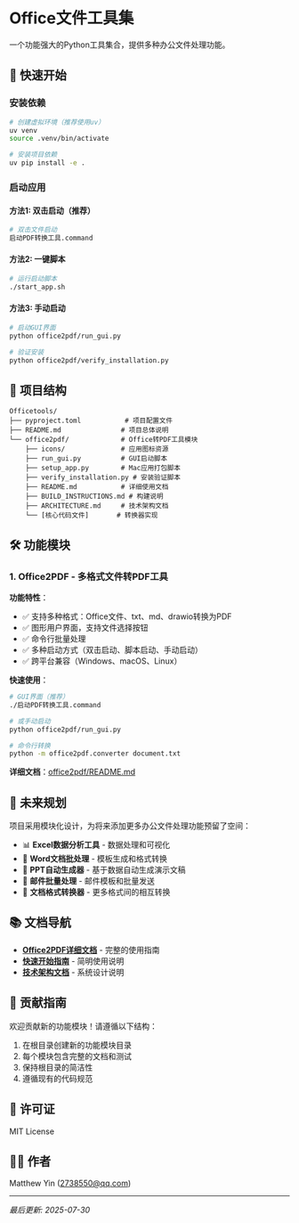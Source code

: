 # Office文件工具集

一个功能强大的Python工具集合，提供多种办公文件处理功能。

## 🚀 快速开始

### 安装依赖
```bash
# 创建虚拟环境（推荐使用uv）
uv venv
source .venv/bin/activate

# 安装项目依赖
uv pip install -e .
```

### 启动应用

#### 方法1: 双击启动（推荐）
```bash
# 双击文件启动
启动PDF转换工具.command
```

#### 方法2: 一键脚本
```bash
# 运行启动脚本
./start_app.sh
```

#### 方法3: 手动启动
```bash
# 启动GUI界面
python office2pdf/run_gui.py

# 验证安装
python office2pdf/verify_installation.py
```

## 📁 项目结构

```text
Officetools/
├── pyproject.toml           # 项目配置文件
├── README.md               # 项目总体说明
└── office2pdf/             # Office转PDF工具模块
    ├── icons/              # 应用图标资源
    ├── run_gui.py          # GUI启动脚本
    ├── setup_app.py        # Mac应用打包脚本
    ├── verify_installation.py # 安装验证脚本
    ├── README.md           # 详细使用文档
    ├── BUILD_INSTRUCTIONS.md # 构建说明
    ├── ARCHITECTURE.md     # 技术架构文档
    └── [核心代码文件]       # 转换器实现
```

## 🛠️ 功能模块

### 1. Office2PDF - 多格式文件转PDF工具

**功能特性**：
- ✅ 支持多种格式：Office文件、txt、md、drawio转换为PDF
- ✅ 图形用户界面，支持文件选择按钮
- ✅ 命令行批量处理
- ✅ 多种启动方式（双击启动、脚本启动、手动启动）
- ✅ 跨平台兼容（Windows、macOS、Linux）

**快速使用**：
```bash
# GUI界面（推荐）
./启动PDF转换工具.command

# 或手动启动
python office2pdf/run_gui.py

# 命令行转换
python -m office2pdf.converter document.txt
```

**详细文档**：[office2pdf/README.md](office2pdf/README.md)

## 🔮 未来规划

项目采用模块化设计，为将来添加更多办公文件处理功能预留了空间：

- 📊 **Excel数据分析工具** - 数据处理和可视化
- 📝 **Word文档批处理** - 模板生成和格式转换
- 🎨 **PPT自动生成器** - 基于数据自动生成演示文稿
- 📧 **邮件批量处理** - 邮件模板和批量发送
- 🔄 **文档格式转换器** - 更多格式间的相互转换

## 📚 文档导航

- **[Office2PDF详细文档](office2pdf/README.md)** - 完整的使用指南
- **[快速开始指南](QUICK_START.md)** - 简明使用说明
- **[技术架构文档](office2pdf/ARCHITECTURE.md)** - 系统设计说明

## 🤝 贡献指南

欢迎贡献新的功能模块！请遵循以下结构：

1. 在根目录创建新的功能模块目录
2. 每个模块包含完整的文档和测试
3. 保持根目录的简洁性
4. 遵循现有的代码规范

## 📄 许可证

MIT License

## 👨‍💻 作者

Matthew Yin (2738550@qq.com)

---

*最后更新: 2025-07-30*